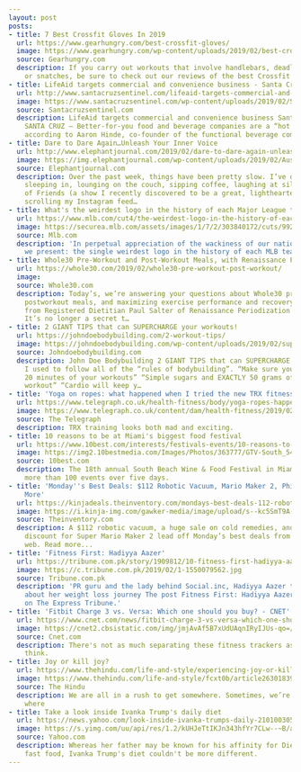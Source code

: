 ```yaml
---
layout: post
posts:
- title: 7 Best Crossfit Gloves In 2019
  url: https://www.gearhungry.com/best-crossfit-gloves/
  image: https://www.gearhungry.com/wp-content/uploads/2019/02/best-crossfit-gloves-header.jpg
  source: Gearhungry.com
  description: If you carry out workouts that involve handlebars, deadlifts, kettlebells,
    or snatches, be sure to check out our reviews of the best Crossfit Gloves!
- title: LifeAid targets commercial and convenience business - Santa Cruz Sentinel
  url: http://www.santacruzsentinel.com/lifeaid-targets-commercial-and-convenience-business
  image: https://www.santacruzsentinel.com/wp-content/uploads/2019/02/STC-L-eiaid-0216-01.jpg?w=1024&h=683
  source: Santacruzsentinel.com
  description: LifeAid targets commercial and convenience business Santa Cruz Sentinel
    SANTA CRUZ — Better-for-you food and beverage companies are a “hot investment,”
    according to Aaron Hinde, co-founder of the functional beverage company...
- title: Dare to Dare Again…Unleash Your Inner Voice
  url: http://www.elephantjournal.com/2019/02/dare-to-dare-again-unleash-your-inner-voice/
  image: https://img.elephantjournal.com/wp-content/uploads/2019/02/Austin.jpg
  source: Elephantjournal.com
  description: Over the past week, things have been pretty slow. I’ve done a lot of
    sleeping in, lounging on the couch, sipping coffee, laughing at silly episodes
    of Friends (a show I recently discovered to be a great, lighthearted distraction*),
    scrolling my Instagram feed…
- title: What's the weirdest logo in the history of each Major League team?
  url: https://www.mlb.com/cut4/the-weirdest-logo-in-the-history-of-each-mlb-team
  image: https://securea.mlb.com/assets/images/1/7/2/303840172/cuts/992x560/cut.jpg
  source: Mlb.com
  description: 'In perpetual appreciation of the wackiness of our national pastime,
    we present: the single weirdest logo in the history of each MLB team'
- title: Whole30 Pre-Workout and Post-Workout Meals, with Renaissance Periodization
  url: https://whole30.com/2019/02/whole30-pre-workout-post-workout/
  image: 
  source: Whole30.com
  description: Today’s, we’re answering your questions about Whole30 pre-workout and
    postworkout meals, and maximizing exercise performance and recovery on the Whole30,
    from Registered Dietitian Paul Salter of Renaissance Periodization Introduction
    It’s no longer a secret t…
- title: 2 GIANT TIPS that can SUPERCHARGE your workouts!
  url: https://johndoebodybuilding.com/2-workout-tips/
  image: https://johndoebodybuilding.com/wp-content/uploads/2019/02/supercharge-your-workouts-2.png
  source: Johndoebodybuilding.com
  description: John Doe Bodybuilding 2 GIANT TIPS that can SUPERCHARGE your workouts!
    I used to follow all of the “rules of bodybuilding”. “Make sure you eat within
    20 minutes of your workouts” “Simple sugars and EXACTLY 50 grams of protein post
    workout” “Cardio will keep y…
- title: 'Yoga on ropes: what happened when I tried the new TRX fitness craze'
  url: https://www.telegraph.co.uk/health-fitness/body/yoga-ropes-happened-tried-new-trx-fitness-craze/
  image: https://www.telegraph.co.uk/content/dam/health-fitness/2019/02/15/trxAlice8-xlarge_trans_NvBQzQNjv4BqIThesJjkTRSwOkntcMntpueNAiELDwEhVEEOcIkiVAI.jpg
  source: The Telegraph
  description: TRX training looks both mad and exciting.
- title: 10 reasons to be at Miami's biggest food festival
  url: https://www.10best.com/interests/festivals-events/10-reasons-to-be-at-miamis-biggest-food-festival/
  image: https://img2.10bestmedia.com/Images/Photos/363777/GTV-South_54_990x660.JPG
  source: 10best.com
  description: The 18th annual South Beach Wine & Food Festival in Miami features
    more than 100 events over five days.
- title: 'Monday''s Best Deals: $112 Robotic Vacuum, Mario Maker 2, Philips Hue, and
    More'
  url: https://kinjadeals.theinventory.com/mondays-best-deals-112-robotic-vacuum-mario-maker-2-1832701023
  image: https://i.kinja-img.com/gawker-media/image/upload/s--kc5SmT9A--/c_fill,fl_progressive,g_center,h_900,q_80,w_1600/gnks7keut7yrglvtobcb.jpg
  source: Theinventory.com
  description: A $112 robotic vacuum, a huge sale on cold remedies, and a preorder
    discount for Super Mario Maker 2 lead off Monday’s best deals from around the
    web. Read more...
- title: 'Fitness First: Hadiyya Aazer'
  url: https://tribune.com.pk/story/1909812/10-fitness-first-hadiyya-aazer/
  image: https://c.tribune.com.pk/2019/02/1-1550079562.jpg
  source: Tribune.com.pk
  description: 'PR guru and the lady behind Social.inc, Hadiyya Aazer talks to us
    about her weight loss journey The post Fitness First: Hadiyya Aazer appeared first
    on The Express Tribune.'
- title: 'Fitbit Charge 3 vs. Versa: Which one should you buy? - CNET'
  url: https://www.cnet.com/news/fitbit-charge-3-vs-versa-which-one-should-you-buy/
  image: https://cnet2.cbsistatic.com/img/jmjAvAf5B7xUdUAqnIRyIJUs-qo=/724x407/2019/02/11/a89ec6f4-a63b-4bdd-9763-b3485ec19e33/fitbit-charge-versa-1.jpg
  source: Cnet.com
  description: There's not as much separating these fitness trackers as you might
    think.
- title: Joy or kill joy?
  url: https://www.thehindu.com/life-and-style/experiencing-joy-or-kill-joy-in-fitness-is-your-choice/article26301840.ece
  image: https://www.thehindu.com/life-and-style/fcxt0b/article26301839.ece/ALTERNATES/LANDSCAPE_615/18MPHealth15
  source: The Hindu
  description: We are all in a rush to get somewhere. Sometimes, we’re just not sure
    where
- title: Take a look inside Ivanka Trump's daily diet
  url: https://news.yahoo.com/look-inside-ivanka-trumps-daily-210100305.html
  image: https://s.yimg.com/uu/api/res/1.2/kUHJeTtIKJn343hfYr7CLw--~B/aD02NzU7dz0xMDI4O3NtPTE7YXBwaWQ9eXRhY2h5b24-/https://o.aolcdn.com/images/dims3/GLOB/legacy_thumbnail/1028x675/format/jpg/quality/85/https://s.yimg.com/os/creatr-images/2019-01/ae02d3e0-0ed3-11e9-bdfb-3a97e10019af
  source: Yahoo.com
  description: Whereas her father may be known for his affinity for Diet Coke and
    fast food, Ivanka Trump's diet couldn't be more different.
---
```



